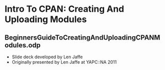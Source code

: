 Intro To CPAN: Creating And Uploading Modules
=============================================

BeginnersGuideToCreatingAndUploadingCPANModules.odp
---------------------------------------------------

* Slide deck developed by Len Jaffe
* Originally presented by Len Jaffe at YAPC::NA 2011


